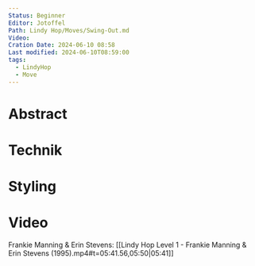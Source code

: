 ```yaml
---
Status: Beginner
Editor: Jotoffel
Path: Lindy Hop/Moves/Swing-Out.md
Video: 
Cration Date: 2024-06-10 08:58
Last modified: 2024-06-10T08:59:00
tags:
  - LindyHop
  - Move
---
```

# Abstract

# Technik

# Styling

# Video
 
Frankie Manning & Erin Stevens: [[Lindy Hop Level 1 - Frankie Manning & Erin Stevens (1995).mp4#t=05:41.56,05:50|05:41]]